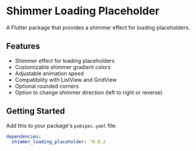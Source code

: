 # Shimmer Loading Placeholder

A Flutter package that provides a shimmer effect for loading placeholders.

## Features

- Shimmer effect for loading placeholders
- Customizable shimmer gradient colors
- Adjustable animation speed
- Compatibility with ListView and GridView
- Optional rounded corners
- Option to change shimmer direction (left to right or reverse)

## Getting Started

Add this to your package's `pubspec.yaml` file:

```yaml
dependencies:
  shimmer_loading_placeholder: ^0.0.2